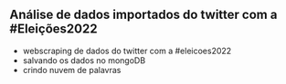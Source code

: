 ## Análise de dados importados do twitter com a #Eleições2022

- webscraping de dados do twitter com a #eleicoes2022
- salvando os dados no mongoDB 
- crindo nuvem de palavras

